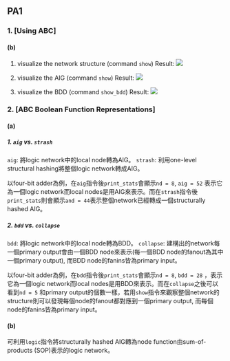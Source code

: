 ## PA1

### 1. [Using ABC]

#### (b)

1. visualize the network structure (command `show`) 
Result:
![](https://i.imgur.com/IarZHUV.png)

2. visualize the AIG (command `show`)
Result:
![](https://i.imgur.com/09OYkYv.png)


3. visualize the BDD (command `show_bdd`)
Result:
![](https://i.imgur.com/ckfzlDS.png)

### 2. [ABC Boolean Function Representations]

#### (a)

##### 1. `aig` vs. `strash`

`aig`: 將logic network中的local node轉為AIG。
`strash`: 利用one-level structural hashing將整個logic network轉成AIG。

以four-bit adder為例，在`aig`指令後`print_stats`會顯示`nd = 8`, `aig = 52` 表示它為一個logic network而local nodes是用AIG來表示。而在`strash`指令後`print_stats`則會顯示`and = 44`表示整個network已經轉成一個structurally hashed AIG。

##### 2. `bdd` vs. `collapse`


`bdd`: 將logic network中的local node轉為BDD。
`collapse`: 建構出的network每一個primary output會由一個BDD node來表示(每一個BDD node的fanout為其中一個primary output), 而BDD node的fanins皆為primary input。

以four-bit adder為例，在`bdd`指令後`print_stats`會顯示`nd = 8`, `bdd = 28` ，表示它為一個logic network而local nodes是用BDD來表示。而在`collapse`之後可以看到`nd = 5` 和primary output的個數一樣，若用`show`指令來觀察整個network的structure則可以發現每個node的fanout都對應到一個primary output, 而每個node的fanins皆為primary input。


#### (b)

可利用`logic`指令將structurally hashed AIG轉為node function由sum-of-products (SOP)表示的logic network。